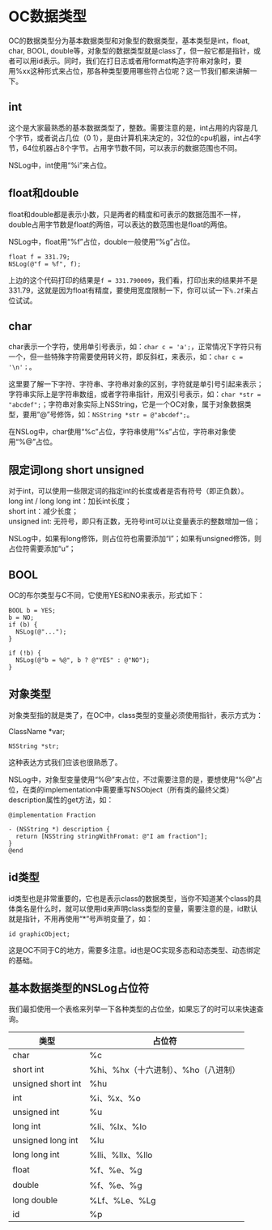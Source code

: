# OC数据类型
OC的数据类型分为基本数据类型和对象型的数据类型，基本类型是int，float, char, BOOL, double等，对象型的数据类型就是class了，但一般它都是指针，或者可以用id表示。同时，我们在打日志或者用format构造字符串对象时，要用%xx这种形式来占位，那各种类型要用哪些符占位呢？这一节我们都来讲解一下。

## int
这个是大家最熟悉的基本数据类型了，整数。需要注意的是，int占用的内容是几个字节，或者说占几位（0 1），是由计算机来决定的，32位的cpu机器，int占4字节，64位机器占8个字节。占用字节数不同，可以表示的数据范围也不同。

NSLog中，int使用“%i”来占位。

## float和double
float和double都是表示小数，只是两者的精度和可表示的数据范围不一样，double占用字节数是float的两倍，可以表达的数范围也是float的两倍。

NSLog中，float用“%f”占位，double一般使用“%g”占位。

```
float f = 331.79;
NSLog(@"f = %f", f);
```

上边的这个代码打印的结果是`f = 331.790009`，我们看，打印出来的结果并不是331.79，这就是因为float有精度，要使用宽度限制一下，你可以试一下`%.2f`来占位试试。

## char
char表示一个字符，使用单引号表示，如：`char c = 'a';`，正常情况下字符只有一个，但一些特殊字符需要使用转义符，即反斜杠，来表示，如：`char c = '\n'；`。

这里要了解一下字符、字符串、字符串对象的区别，字符就是单引号引起来表示；字符串实际上是字符串数组，或者字符串指针，用双引号表示，如：`char *str = "abcdef";`；字符串对象实际上NSString，它是一个OC对象，属于对象数据类型，要用“@”号修饰，如：`NSString *str = @"abcdef";`。

在NSLog中，char使用“%c”占位，字符串使用“%s”占位，字符串对象使用“%@”占位。


## 限定词long short unsigned
对于int，可以使用一些限定词的指定int的长度或者是否有符号（即正负数）。  
long int / long long int：加长int长度；  
short int：减少长度；  
unsigned int: 无符号，即只有正数，无符号int可以让变量表示的整数增加一倍；

NSLog中，如果有long修饰，则占位符也需要添加“l”；如果有unsigned修饰，则占位符需要添加“u”；

## BOOL
OC的布尔类型与C不同，它使用YES和NO来表示，形式如下：

``` objc
BOOL b = YES;
b = NO;
if (b) {
  NSLog(@"...");
}

if (!b) {
  NSLog(@"b = %@", b ? @"YES" : @"NO");
}
```

## 对象类型
对象类型指的就是类了，在OC中，class类型的变量必须使用指针，表示方式为： 

ClassName *var;

```
NSString *str;
```

这种表达方式我们应该也很熟悉了。

NSLog中，对象型变量使用“%@”来占位，不过需要注意的是，要想使用“%@”占位，在类的implementation中需要重写NSObject（所有类的最终父类）description属性的get方法，如：

```
@implementation Fraction

- (NSString *) description {
  return [NSString stringWithFromat: @"I am fraction"];
}
@end
```

## id类型
id类型也是非常重要的，它也是表示class的数据类型，当你不知道某个class的具体类名是什么时，就可以使用id来声明class类型的变量，需要注意的是，id默认就是指针，不用再使用“*”号声明变量了，如：

```
id graphicObject;
```

这是OC不同于C的地方，需要多注意。id也是OC实现多态和动态类型、动态绑定的基础。

## 基本数据类型的NSLog占位符
我们最扣使用一个表格来列举一下各种类型的占位坐，如果忘了的时可以来快速查询。

| 类型 | 占位符 |
| ---  | --- |
| char | %c |
| short int | %hi、%hx（十六进制）、%ho（八进制）|
| unsigned short int | %hu |
| int | %i、%x、%o |
| unsigned int | %u |
| long int | %li、%lx、%lo |
| unsigned long int | %lu |
| long long int | %lli、%llx、%llo |
| float | %f、%e、%g |
| double | %f、%e、%g |
| long double | %Lf、%Le、%Lg |
| id | %p |
